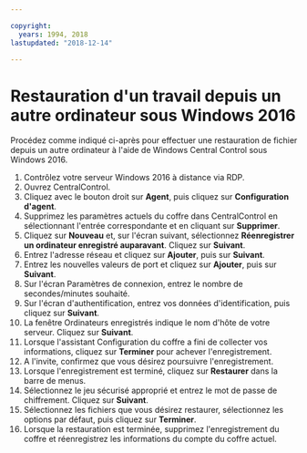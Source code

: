 ```yaml
---

copyright:
  years: 1994, 2018
lastupdated: "2018-12-14"

---
```


# Restauration d'un travail depuis un autre ordinateur sous Windows 2016

Procédez comme indiqué ci-après pour effectuer une restauration de fichier depuis un autre ordinateur à l'aide de Windows Central Control sous Windows 2016.

1. Contrôlez votre serveur Windows 2016 à distance via RDP.
2. Ouvrez CentralControl.
3. Cliquez avec le bouton droit sur **Agent**, puis cliquez sur **Configuration d'agent**.
4. Supprimez les paramètres actuels du coffre dans CentralControl en sélectionnant l'entrée correspondante et en cliquant sur **Supprimer**.
5. Cliquez sur **Nouveau** et, sur l'écran suivant, sélectionnez **Réenregistrer un ordinateur enregistré auparavant**. Cliquez sur **Suivant**.
6. Entrez l'adresse réseau et cliquez sur **Ajouter**, puis sur **Suivant**.
7. Entrez les nouvelles valeurs de port et cliquez sur **Ajouter**, puis sur **Suivant**.
8. Sur l'écran Paramètres de connexion, entrez le nombre de secondes/minutes souhaité.
9. Sur l'écran d'authentification, entrez vos données d'identification, puis cliquez sur **Suivant**.
10. La fenêtre Ordinateurs enregistrés indique le nom d'hôte de votre serveur. Cliquez sur **Suivant**.
11.	Lorsque l'assistant Configuration du coffre a fini de collecter vos informations, cliquez sur **Terminer** pour achever l'enregistrement.
12. A l'invite, confirmez que vous désirez poursuivre l'enregistrement.
13. Lorsque l'enregistrement est terminé, cliquez sur **Restaurer** dans la barre de menus.
9.	Sélectionnez le jeu sécurisé approprié et entrez le mot de passe de chiffrement. Cliquez sur **Suivant**.
10.	Sélectionnez les fichiers que vous désirez restaurer, sélectionnez les options par défaut, puis cliquez sur **Terminer**.
11.	Lorsque la restauration est terminée, supprimez l'enregistrement du coffre et réenregistrez les informations du compte du coffre actuel.
